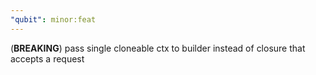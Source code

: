 ```yaml
---
"qubit": minor:feat
---
```


(**BREAKING**) pass single cloneable ctx to builder instead of closure that accepts a request
